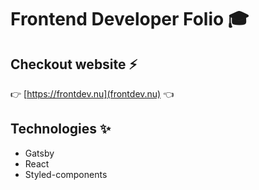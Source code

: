 # Frontend Developer Folio 🎓

## Checkout website ⚡

👉 [https://frontdev.nu](frontdev.nu) 👈
<br/>

## Technologies ✨
* Gatsby
* React
* Styled-components
